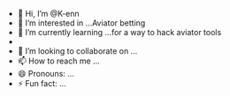 - 👋 Hi, I’m @K-enn
- 👀 I’m interested in ...Aviator betting
- 🌱 I’m currently learning ...for a way to hack aviator tools
- 
- 💞️ I’m looking to collaborate on ...
- 📫 How to reach me ...
- 😄 Pronouns: ...
- ⚡ Fun fact: ...

<!---
K-enn/K-enn is a ✨ special ✨ repository because its `README.md` (this file) appears on your GitHub profile.
You can click the Preview link to take a look at your changes.
--->
